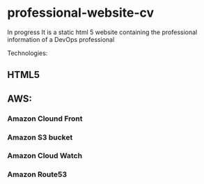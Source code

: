 # professional-website-cv
In progress
It is a static html 5 website containing the professional information of a DevOps professional

Technologies:

## HTML5
## AWS:
### Amazon Clound Front
### Amazon S3 bucket
### Amazon Cloud Watch
### Amazon Route53
